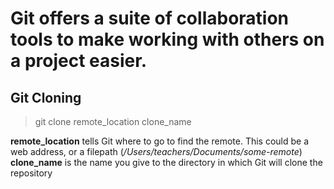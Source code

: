 # Git offers a suite of collaboration tools to make working with others on a project easier.

## Git Cloning

> git clone remote_location clone_name

**remote_location** tells Git where to go to find the remote. This could be a web address, or a filepath (*/Users/teachers/Documents/some-remote*)
**clone_name** is the name you give to the directory in which Git will clone the repository